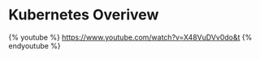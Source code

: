 # Kubernetes Overivew

{% youtube %}
https://www.youtube.com/watch?v=X48VuDVv0do&t
{% endyoutube %}
